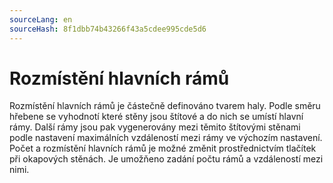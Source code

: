 ```yaml
---
sourceLang: en
sourceHash: 8f1dbb74b43266f43a5cdee995cde5d6
---
```



# Rozmístění hlavních rámů

Rozmístění hlavních rámů je částečně definováno tvarem haly. Podle směru hřebene se vyhodnotí které stěny jsou štítové a do nich se umístí hlavní rámy. Další rámy jsou pak vygenerovány mezi těmito štítovými stěnami podle nastavení maximálních vzdáleností mezi rámy ve výchozím nastavení. Počet a rozmístění hlavních rámů je možné změnit prostřednictvím tlačítek při okapových stěnách. Je umožňeno zadání počtu rámů a vzdáleností mezi nimi.
